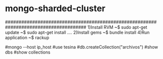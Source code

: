 # mongo-sharded-cluster

######################################################################################
1)Install RVM
  ~$  sudo apt-get update
  ~$  sudo apt-get install ....
2)Install gems
  ~$  bundle install
4)Run application
  ~$ rackup



#mongo --host ip_host
#use tesina
#db.createCollection("archivos")
#show dbs
#show collections